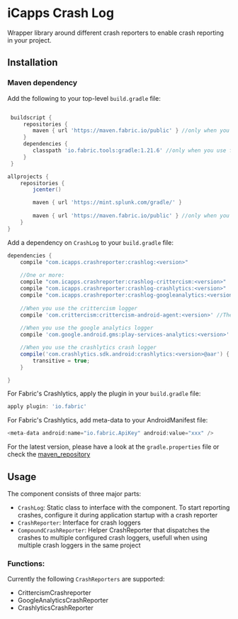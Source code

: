 # iCapps Crash Log #
Wrapper library around different crash reporters to enable crash reporting in your project.

## Installation ##
### Maven dependency
Add the following to your top-level `build.gradle` file:

```groovy

 buildscript {
     repositories {
        maven { url 'https://maven.fabric.io/public' } //only when you use fabric crashlytics
     }
     dependencies {
        classpath 'io.fabric.tools:gradle:1.21.6' //only when you use fabric crashlytics
     }
 }

allprojects {
    repositories {
        jcenter()

        maven { url 'https://mint.splunk.com/gradle/' }
        
        maven { url 'https://maven.fabric.io/public' } //only when you use fabric crashlytics
    }
}
```

Add a dependency on `CrashLog` to your `build.gradle` file:

```groovy
dependencies {
    compile "com.icapps.crashreporter:crashlog:<version>"
		
	//One or more:
	compile "com.icapps.crashreporter:crashlog-crittercism:<version>"
    compile "com.icapps.crashreporter:crashlog-crashlytics:<version>"
	compile "com.icapps.crashreporter:crashlog-googleanalytics:<version>"
	
	//When you use the crittercism logger
	compile 'com.crittercism:crittercism-android-agent:<version>' //The library currently works verified against 5.6.4
	
	//When you use the google analytics logger
	compile 'com.google.android.gms:play-services-analytics:<version>' //The library is currently verified against 11.0.2

	//When you use the crashlytics crash logger
	compile('com.crashlytics.sdk.android:crashlytics:<version>@aar') { //The library is currently verified against 2.6.8
		transitive = true;
	}

}
```

For Fabric's Crashlytics, apply the plugin in your `build.gradle` file:
```groovy
apply plugin: 'io.fabric'
```

For Fabric's Crashlytics, add meta-data to your AndroidManifest file:
```groovy
<meta-data android:name="io.fabric.ApiKey" android:value="xxx" />
```

For the latest version, please have a look at the `gradle.properties` file or check the [maven_repository](https://bitbucket.org/icapps/maven_repository)


## Usage ##

The component consists of three major parts:

- `CrashLog`: Static class to interface with the component. To start reporting crashes, configure it during application startup with a crash reporter
- `CrashReporter`: Interface for crash loggers
- `CompoundCrashReporter`: Helper CrashReporter that dispatches the crashes to multiple configured crash loggers, usefull when using multiple crash loggers in the same project

### Functions: ###

Currently the following `CrashReporters` are supported:

- CrittercismCrashreporter
- GoogleAnalyticsCrashReporter
- CrashlyticsCrashReporter

